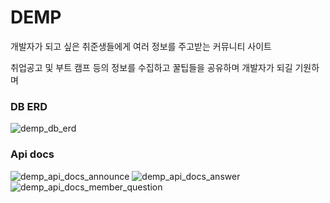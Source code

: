 # DEMP

개발자가 되고 싶은 취준생들에게 여러 정보를 주고받는 커뮤니티 사이트

취업공고 및 부트 캠프 등의 정보를 수집하고 꿀팁들을 공유하며 개발자가 되길 기원하며

### DB ERD

![demp_db_erd](https://user-images.githubusercontent.com/78605779/169659654-2a48cf56-80cd-476b-bdff-2fc247234a4a.PNG)

### Api docs

![demp_api_docs_announce](https://user-images.githubusercontent.com/78605779/169678360-fd8a9029-1e37-407b-91d0-8c1e54fd2d5e.png)
![demp_api_docs_answer](https://user-images.githubusercontent.com/78605779/169678359-73a4029b-959e-4d12-83f3-66f9808d3b10.png)
![demp_api_docs_member_question](https://user-images.githubusercontent.com/78605779/169678358-68c0421f-9889-42e1-a9a1-5b71db5939d0.png)
